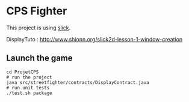 # CPS Fighter

This project is using [slick](http://slick.ninjacave.com/).

DisplayTuto :
http://www.shionn.org/slick2d-lesson-1-window-creation

## Launch the game

```
cd ProjetCPS
# run the project
java src/streetfighter/contracts/DisplayContract.java
# run unit tests
./test.sh package
```

